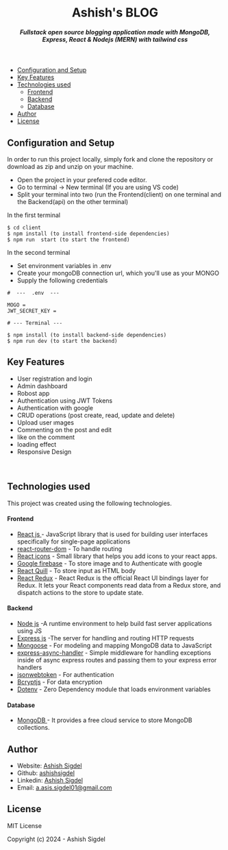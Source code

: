 <H1 align ="center" > Ashish's BLOG  </h1>
<h5  align ="center"> 
Fullstack open source blogging application made with MongoDB, Express, React & Nodejs (MERN) with tailwind css </h5>
<br/>

  * [Configuration and Setup](#configuration-and-setup)
  * [Key Features](#key-features)
  * [Technologies used](#technologies-used)
      - [Frontend](#frontend)
      - [Backend](#backend)
      - [Database](#database)
  * [Author](#author)
  * [License](#license)


## Configuration and Setup

In order to run this project locally, simply fork and clone the repository or download as zip and unzip on your machine.

- Open the project in your prefered code editor.
- Go to terminal -> New terminal (If you are using VS code)
- Split your terminal into two (run the Frontend(client) on one terminal and the Backend(api) on the other terminal)

In the first terminal

```
$ cd client
$ npm install (to install frontend-side dependencies)
$ npm run  start (to start the frontend)
```

In the second terminal

- Set environment variables in .env
- Create your mongoDB connection url, which you'll use as your MONGO
- Supply the following credentials

```
#  ---  .env  ---

MOGO =
JWT_SECRET_KEY =

# --- Terminal ---

$ npm install (to install backend-side dependencies)
$ npm run dev (to start the backend)
```
##  Key Features

- User registration and login
- Admin dashboard
- Robost app
- Authentication using JWT Tokens
- Authentication with google
- CRUD operations (post create, read, update and delete)
- Upload user ımages
- Commenting  on the post and edit
- like  on the comment 
- loading effect
- Responsive Design

<br/>

##  Technologies used

This project was created using the following technologies.

####  Frontend 

- [React js ](https://www.npmjs.com/package/react) - JavaScript library that is used for building user interfaces specifically for single-page applications
- [react-router-dom](https://www.npmjs.com/package/react-router-dom) - To handle routing
- [React icons](https://react-icons.github.io/react-icons/) - Small library that helps you add icons  to your react apps.
- [Google firebase](https://console.firebase.google.com/u/0/) - To store image and to Authenticate with google
- [React Quill](https://www.npmjs.com/package/react-quill) - To store input as HTML body
- [React Redux](https://react-redux.js.org/) - React Redux is the official React UI bindings layer for Redux. It lets your React components read data from a Redux store, and dispatch actions to the store to update state.


####  Backend 

- [Node js](https://nodejs.org/en/) -A runtime environment to help build fast server applications using JS
- [Express js](https://www.npmjs.com/package/express) -The server for handling and routing HTTP requests
- [Mongoose](https://mongoosejs.com/) - For modeling and mapping MongoDB data to JavaScript
- [express-async-handler](https://www.npmjs.com/package/express-async-handler) - Simple middleware for handling exceptions inside of async express routes and passing them to your express error handlers 
- [jsonwebtoken](https://www.npmjs.com/package/jsonwebtoken) - For authentication
- [Bcryptjs](https://www.npmjs.com/package/bcryptjs) - For data encryption
- [Dotenv](https://www.npmjs.com/package/dotenv) - Zero Dependency module that loads environment variables

####  Database 

 - [MongoDB ](https://www.mongodb.com/) - It provides a free cloud service to store MongoDB collections.
 

## Author
- Website: [Ashish Sigdel](https://ashishsigdel.com.np/)
- Github: [ashishsigdel](https://github.com/ashishsigdel)
- Linkedin: [Ashish Sigdel](https://www.linkedin.com/in/ashish-sigdel-39106a268/)
- Email: [a.asis.sigdel01@gmail.com](mailto:a.asis.sigdel01@gmail.com)

## License

MIT License

Copyright (c) 2024 - Ashish Sigdel
